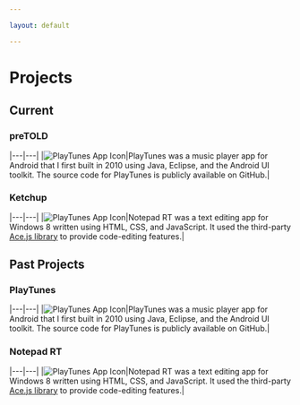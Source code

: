 ```yaml
---

layout: default

---
```


# Projects

## Current

### preTOLD

|---|---|
|![PlayTunes App Icon](/assets/images/projects/playtunes3-app-icon-96.png)|PlayTunes was a music player app for Android that I first built in 2010 using Java, Eclipse, and the Android UI toolkit. The source code for PlayTunes is publicly available on GitHub.|

### Ketchup

|---|---|
|![PlayTunes App Icon](/assets/images/projects/playtunes3-app-icon-96.png)|Notepad RT was a text editing app for Windows 8 written using HTML, CSS, and JavaScript. It used the third-party [Ace.js library](https://ace.c9.io) to provide code-editing features.|


## Past Projects

### PlayTunes

|---|---|
|![PlayTunes App Icon](/assets/images/projects/playtunes3-app-icon-96.png)|PlayTunes was a music player app for Android that I first built in 2010 using Java, Eclipse, and the Android UI toolkit. The source code for PlayTunes is publicly available on GitHub.|

### Notepad RT

|---|---|
|![PlayTunes App Icon](/assets/images/projects/playtunes3-app-icon-96.png)|Notepad RT was a text editing app for Windows 8 written using HTML, CSS, and JavaScript. It used the third-party [Ace.js library](https://ace.c9.io) to provide code-editing features.|

